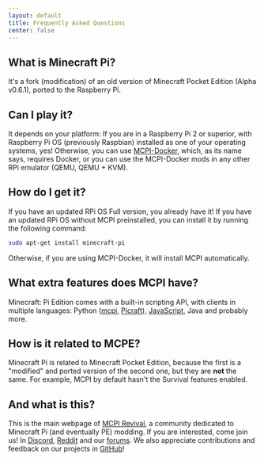 ```yaml
---
layout: default
title: Frequently Asked Questions
center: false
---
```


## What is Minecraft Pi?

It's a fork (modification) of an old version of Minecraft Pocket Edition (Alpha v0.6.1), ported to the Raspberry Pi.

## Can I play it?

It depends on your platform: If you are in a Raspberry Pi 2 or superior, with Raspberry Pi OS (previously Raspbian) installed as one of your operating systems, yes! Otherwise, you can use [MCPI-Docker](https://gitea.thebrokenrail.com/TheBrokenRail/minecraft-pi-docker), which, as its name says, requires Docker, or you can use the MCPI-Docker mods in any other RPi emulator (QEMU, QEMU + KVM).

## How do I get it?

If you have an updated RPi OS Full version, you already have it! If you have an updated RPi OS without MCPI preinstalled, you can install it by running the following command:

```sh
sudo apt-get install minecraft-pi
```

Otherwise, if you are using MCPI-Docker, it will install MCPI automatically.

## What extra features does MCPI have?

Minecraft: Pi Edition comes with a built-in scripting API, with clients in multiple languages: Python ([mcpi](https://github.com/martinohanlon/mcpi), [Picraft](https://picraft.readthedocs.io/)), [JavaScript](https://github.com/mdnorman/node-mcpi), Java and probably more.

## How is it related to MCPE?

Minecraft Pi is related to Minecraft Pocket Edition, because the first is a "modified" and ported version of the second one, but they are **not** the same. For example, MCPI by default hasn't the Survival features enabled.

## And what is this?

This is the main webpage of [MCPI Revival](https://github.com/MCPI-Devs), a community dedicated to Minecraft Pi (and eventually PE) modding. If you are interested, come join us! In [Discord](./discord.html), [Reddit](https://old.reddit.com/r/MCPIDevs) and our [forums](https://mcpi-devs.freeforums.net/). We also appreciate contributions and feedback on our projects in [GitHub](https://github.com/MCPI-Devs)!
